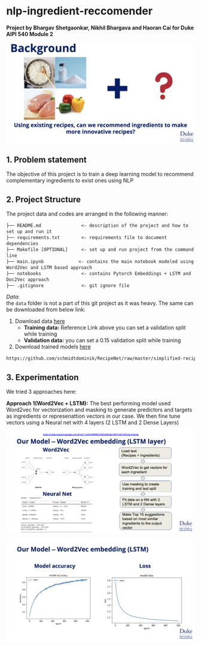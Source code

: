 # nlp-ingredient-reccomender

**Project by Bhargav Shetgaonkar, Nikhil Bhargava and Haoran Cai for Duke AIPI 540 Module 2**
<p align="center"><img align="center" width="800px" src="data/Problem.png"></p>

<a name="proj-stat"></a>
## 1. Problem statement
The objective of this project is to train a deep learning model to recommend complementary ingredients to exist ones using NLP

<a name="proj-struc"></a>
## 2. Project Structure
The project data and codes are arranged in the following manner:

```
├── README.md               <- description of the project and how to set up and run it
├── requirements.txt        <- requirements file to document dependencies
├── Makefile [OPTIONAL]     <- set up and run project from the command line
├── main.ipynb             <- contains the main notebook modeled using Word2Vec and LSTM based approach
├── notebooks               <- contains Pytorch Embeddings + LSTM and Doc2Vec approach
├── .gitignore              <- git ignore file
```

_Data_: <br>
the `data` folder is not a part of this git project as it was heavy. The same can be downloaded from below link:
1) Download data [here](https://github.com/schmidtdominik/RecipeNet/raw/master/simplified-recipes-1M.npz) 
    - **Training data:** Reference Link above you can set a validation split while training
    -  **Validation data:** you can set a 0.15 validation split while training
2) Download trained models [here]()

```sh
https://github.com/schmidtdominik/RecipeNet/raw/master/simplified-recipes-1M.npz
```

<a name="exp"></a>
## 3. Experimentation
We tried 3 approaches here:

**Approach 1(Word2Vec + LSTM):**
The best performing model used Word2vec for vectorization and masking to generate predictors and targets as ingredients or represenattion vectors in our case. We then fine tune vectors using a Neural net with 4 layers (2 LSTM and 2 Dense Layers)
<p align="center"><img align="center" width="800px" src="data/Word2Vec.png"></p>
<p align="center"><img align="center" width="800px" src="data/Word2Vec Acc + Loss.png"></p>

<!-- **Approach 2(With Resnet-152):**
For Deep learning approach we used pretrained Convolutional neural networks. The model is trained with Resnet-152 with no LR scheduler, Resnet-152 with OneCycle LR scheduler and Resnet-152 with Adam. The accuracy for all three models is as shown below
<p align="center"><img align="center" width="800px" src="https://github.com/leocorelli/ComputerVisionProject/blob/main/images/resNetNoLR.png"></p>
<p align="center"><img align="center" width="800px" src="https://github.com/leocorelli/ComputerVisionProject/blob/main/images/resnet1Cycle.png"></p>
<p align="center"><img align="center" width="800px" src="https://github.com/leocorelli/ComputerVisionProject/blob/main/images/resnetAdam.png"></p>

**Approach 3(With Inception V3):**
The model is trained with Incpetion V3. The training accuracy with InceptionV3 is 93.57% and test accuracy is 84.59%
<p align="center"><img align="center" width="800px" src="https://github.com/leocorelli/ComputerVisionProject/blob/main/images/Inceptionv3.png"></p> -->
